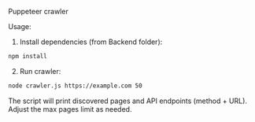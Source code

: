 Puppeteer crawler

Usage:

1. Install dependencies (from Backend folder):

```bash
npm install
```

2. Run crawler:

```bash
node crawler.js https://example.com 50
```

The script will print discovered pages and API endpoints (method + URL). Adjust the max pages limit as needed.

